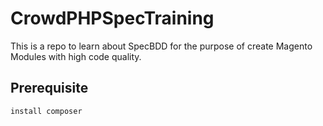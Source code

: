 # CrowdPHPSpecTraining

This is a repo to learn about SpecBDD for the purpose of create Magento Modules with high code quality.

## Prerequisite

    install composer
    
